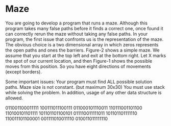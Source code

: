 # Maze
You are going to develop a program that runs a maze. Although this program takes many false 
paths before it finds a correct one, once found it can correctly rerun the maze without taking any false 
paths. 
In your program, the first issue that confronts us is the representation of the maze. The obvious 
choice is a two dimensional array in which zeros represents the open paths and ones the barriers. 
Figure-2 shows a simple maze. We assume that you start at the top left and exit at the bottom right. Let 
X marks the spot of our current location, and then Figure-1 shows the possible moves from this position. 
So you have eight directions of movements (except borders). 

Some important issues: 
Your program must find ALL possible solution paths. 
Maze size is not constant. (but maximum 30x30) 
You must use stack while solving the problem. In addition, usage of any other data 
structure is allowed.


011001100011111
100111011100111
011000101110011
110111001101100
110100101101111
101101101100101
011110011111011
101101101111110
110011101100001
001111010011110
010011011111110

